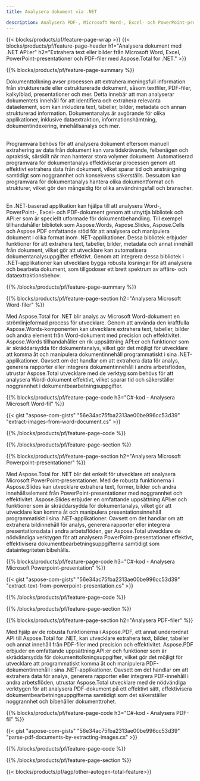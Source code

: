 ```yaml
---
title: Analysera dokument via .NET 

description: Analysera PDF-, Microsoft Word-, Excel- och PowerPoint-presentationer via din .NET-applikation. C#-kod listad för att extrahera text eller bilder med lätthet.
---
```


{{< blocks/products/pf/feature-page-wrap >}}
{{< blocks/products/pf/feature-page-header h1="Analysera dokument med .NET API:er" h2="Extrahera text eller bilder från Microsoft Word, Excel, PowerPoint-presentationer och PDF-filer med Aspose.Total for .NET." >}}

{{% blocks/products/pf/feature-page-summary %}}

Dokumenttolkning avser processen att extrahera meningsfull information från strukturerade eller ostrukturerade dokument, såsom textfiler, PDF-filer, kalkylblad, presentationer och mer. Detta innebär att man analyserar dokumentets innehåll för att identifiera och extrahera relevanta dataelement, som kan inkludera text, tabeller, bilder, metadata och annan strukturerad information. Dokumentanalys är avgörande för olika applikationer, inklusive dataextraktion, informationshämtning, dokumentindexering, innehållsanalys och mer.<br /><br />

Programvara behövs för att analysera dokument eftersom manuell extrahering av data från dokument kan vara tidskrävande, felbenägen och opraktisk, särskilt när man hanterar stora volymer dokument. Automatiserad programvara för dokumentanalys effektiviserar processen genom att effektivt extrahera data från dokument, vilket sparar tid och ansträngning samtidigt som noggrannhet och konsekvens säkerställs. Dessutom kan programvara för dokumentanalys hantera olika dokumentformat och strukturer, vilket gör den mångsidig för olika användningsfall och branscher.<br /><br />

En .NET-baserad applikation kan hjälpa till att analysera Word-, PowerPoint-, Excel- och PDF-dokument genom att utnyttja bibliotek och API:er som är speciellt utformade för dokumentbehandling. Till exempel tillhandahåller bibliotek som Aspose.Words, Aspose.Slides, Aspose.Cells och Aspose.PDF omfattande stöd för att analysera och manipulera dokument i olika format inom .NET-applikationer. Dessa bibliotek erbjuder funktioner för att extrahera text, tabeller, bilder, metadata och annat innehåll från dokument, vilket gör att utvecklare kan automatisera dokumentanalysuppgifter effektivt. Genom att integrera dessa bibliotek i .NET-applikationer kan utvecklare bygga robusta lösningar för att analysera och bearbeta dokument, som tillgodoser ett brett spektrum av affärs- och dataextraktionsbehov.

{{% /blocks/products/pf/feature-page-summary  %}}

{{% blocks/products/pf/feature-page-section  h2="Analysera Microsoft Word-filer" %}}

Med Aspose.Total for .NET blir analys av Microsoft Word-dokument en strömlinjeformad process för utvecklare. Genom att använda den kraftfulla Aspose.Words-komponenten kan utvecklare extrahera text, tabeller, bilder och andra element från Word-dokument med precision och effektivitet. Aspose.Words tillhandahåller en rik uppsättning API:er och funktioner som är skräddarsydda för dokumentanalys, vilket gör det möjligt för utvecklare att komma åt och manipulera dokumentinnehåll programmatiskt i sina .NET-applikationer. Oavsett om det handlar om att extrahera data för analys, generera rapporter eller integrera dokumentinnehåll i andra arbetsflöden, utrustar Aspose.Total utvecklare med de verktyg som behövs för att analysera Word-dokument effektivt, vilket sparar tid och säkerställer noggrannhet i dokumentbearbetningsuppgifter.

{{% blocks/products/pf/feature-page-code h3="C#-kod - Analysera Microsoft Word-fil" %}}

{{< gist "aspose-com-gists" "56e34ac75fba2313ae00be996cc53d39" "extract-images-from-word-document.cs" >}}

{{% /blocks/products/pf/feature-page-code  %}}

{{% /blocks/products/pf/feature-page-section %}}

{{% blocks/products/pf/feature-page-section  h2="Analysera Microsoft Powerpoint-presentationer" %}}

Med Aspose.Total for .NET blir det enkelt för utvecklare att analysera Microsoft PowerPoint-presentationer. Med de robusta funktionerna i Aspose.Slides kan utvecklare extrahera text, former, bilder och andra innehållselement från PowerPoint-presentationer med noggrannhet och effektivitet. Aspose.Slides erbjuder en omfattande uppsättning API:er och funktioner som är skräddarsydda för dokumentanalys, vilket gör att utvecklare kan komma åt och manipulera presentationsinnehåll programmatiskt i sina .NET-applikationer. Oavsett om det handlar om att extrahera bildinnehåll för analys, generera rapporter eller integrera presentationsdata i andra arbetsflöden, ger Aspose.Total utvecklare de nödvändiga verktygen för att analysera PowerPoint-presentationer effektivt, effektivisera dokumentbearbetningsuppgifterna samtidigt som dataintegriteten bibehålls.

{{% blocks/products/pf/feature-page-code h3="C#-kod - Analysera Microsoft Powerpoint-presentation" %}}

{{< gist "aspose-com-gists" "56e34ac75fba2313ae00be996cc53d39" "extract-text-from-powerpoint-presentation.cs" >}}

{{% /blocks/products/pf/feature-page-code  %}}

{{% /blocks/products/pf/feature-page-section %}}

{{% blocks/products/pf/feature-page-section  h2="Analysera PDF-filer" %}}

Med hjälp av de robusta funktionerna i Aspose.PDF, ett annat underordnat API till Aspose.Total for .NET, kan utvecklare extrahera text, bilder, tabeller och annat innehåll från PDF-filer med precision och effektivitet. Aspose.PDF erbjuder en omfattande uppsättning API:er och funktioner som är skräddarsydda för dokumenttolkningsuppgifter, vilket gör det möjligt för utvecklare att programmatiskt komma åt och manipulera PDF-dokumentinnehåll i sina .NET-applikationer. Oavsett om det handlar om att extrahera data för analys, generera rapporter eller integrera PDF-innehåll i andra arbetsflöden, utrustar Aspose.Total utvecklare med de nödvändiga verktygen för att analysera PDF-dokument på ett effektivt sätt, effektivisera dokumentbearbetningsuppgifterna samtidigt som det säkerställer noggrannhet och bibehåller dokumenttrohet.

{{% blocks/products/pf/feature-page-code h3="C#-kod - Analysera PDF-fil" %}}

{{< gist "aspose-com-gists" "56e34ac75fba2313ae00be996cc53d39" "parse-pdf-documents-by-extracting-images.cs" >}}

{{% /blocks/products/pf/feature-page-code  %}}

{{% /blocks/products/pf/feature-page-section %}}

{{< blocks/products/pf/agp/other-autogen-total-feature>}}